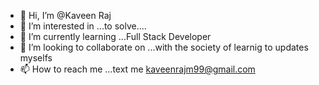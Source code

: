 - 👋 Hi, I’m @Kaveen Raj
- 👀 I’m interested in ...to solve....
- 🌱 I’m currently learning ...Full Stack Developer
- 💞️ I’m looking to collaborate on ...with the society of learnig to updates myselfs 
- 📫 How to reach me ...text me kaveenrajm99@gmail.com

<!---
Kaveenrajm99/Kaveenrajm99 is a ✨ special ✨ repository because its `README.md` (this file) appears on your GitHub profile.
You can click the Preview link to take a look at your changes.
--->

